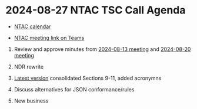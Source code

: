 # 2024-08-27 NTAC TSC Call Agenda

- [NTAC calendar](https://lists.oasis-open-projects.org/g/niemopen-ntactsc/calendar)

- [NTAC meeting link on Teams](https://dod.teams.microsoft.us/l/meetup-join/19%3adod%3ameeting_027b8f8cd305438fbb0a76a1e7896d97%40thread.v2/0?context=%7b%22Tid%22%3a%22102d0191-eeae-4761-b1cb-1a83e86ef445%22%2c%22Oid%22%3a%2270ae69c4-ba53-4071-b60d-68a8b321854e%22%7d)

1. Review and approve minutes from [2024-08-13 meeting](2024-08-13-minutes.md) and [2024-08-20 meeting](2024-08-20-minutes.md)
2. NDR rewrite
  1. [Latest version](https://github.com/niemopen/niem-naming-design-rules/blob/dev/ndr6src.md) consolidated Sections 9-11, added acronymns
  2. Discuss alternatives for JSON conformance/rules

3. New business

